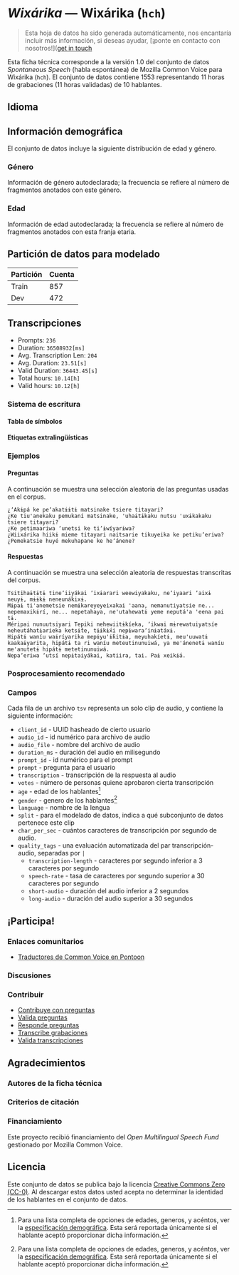 # *Wixárika* &mdash; Wixárika (`hch`)
> Esta hoja de datos ha sido generada automáticamente, nos encantaría incluir más información, si deseas ayudar, [¡ponte en contacto con nosotros!]([get in touch](https://github.com/common-voice/common-voice/blob/main/docs/COMMUNITIES.md)

Esta ficha técnica corresponde a la versión 1.0 del conjunto de datos *Spontaneous Speech* (habla espontánea) de Mozilla Common Voice 
para Wixárika (`hch`). El conjunto de datos contiene 1553 representando 11 horas de grabaciones 
(11 horas validadas) de 10 hablantes.

## Idioma
<!-- {{LANGUAGE_DESCRIPTION}} -->
<!-- Proporciona una breve descripción (1-2 párrafos) de tu lengua -->

## Información demográfica
El conjunto de datos incluye la siguiente distribución de edad y género.
<!-- Puedes obtener gran parte de la información de esta sección desde [https://analyzer.cv-toolbox.web.tr/browse](https://analyzer.cv-toolbox.web.tr/browse) -->

### Género
Información de género autodeclarada; la frecuencia se refiere al número de fragmentos anotados con este género.
<!-- {{GENDER_TABLE}} -->
<!-- @ GENERADO AUTOMÁTICAMENTE @ -->
<!-- | Género              | Frecuencia |
|---------------------|------------|
| masculino           | ? |
| no declarado        | ? |
| femenino            | ? | -->

### Edad
Información de edad autodeclarada; la frecuencia se refiere al número de fragmentos anotados con esta franja etaria.
<!-- {{AGE_TABLE}} -->
<!-- @ GENERADO AUTOMÁTICAMENTE @ -->
<!-- | Franja etaria  | Frecuencia |
|----------------|------------|
| adolescencia   | ? |
| veintes        | ? |
| treintas       | ? |
| cuarentas      | ? |
| cincuentas     | ? |
   ...si en tus datos aparecen otros rangos de edad, añade filas... -->

## Partición de datos para modelado
| Partición | Cuenta |
|-|-|
| Train | 857 |
| Dev | 472 |

## Transcripciones
* Prompts: `236`
* Duration: `36508932[ms]`
* Avg. Transcription Len: `204`
* Avg. Duration: `23.51[s]`
* Valid Duration: `36443.45[s]`
* Total hours: `10.14[h]`
* Valid hours: `10.12[h]`
<!-- {{TRANSCRIPTIONS_DESCRIPTION}} -->
<!-- Una descripción del sistema de transcripción utilizado -->

### Sistema de escritura
<!-- {{WRITING_SYSTEM_DESCRIPTION}} -->
<!-- @ OPCIONAL @ -->
<!-- Una descripción del sistema (o sistemas) de escritura usado en el corpus de texto -->

#### Tabla de símbolos
<!-- {{ALPHABET_TABLE}} -->
<!-- @ OPCIONAL @ -->
<!-- Si el sistema de escritura es alfabético, puedes incluir aquí el alfabeto válido -->

#### Etiquetas extralingüísticas

### Ejemplos

#### Preguntas
A continuación se muestra una selección aleatoria de las preguntas usadas en el corpus.

```
¿ʼAkɨpá ke peʼakatɨɨtɨ matsinake tsiere titayari?
¿Ke tiu'anekaku pemukaní matsinake, 'uhaɨtɨkaku nutsu 'uxɨkakaku tsiere titayari?
¿Ke petimaariwa ʼunetsi ke tiʼɨwíyarɨwa?
¿Wiixárika hiikɨ mieme titayari naitsarie tikuyeika ke petikuʼeriwa?
¿Pemekatsie huyé mekuhapane ke heʼánene?
```
<!-- {{QUESTIONS_SAMPLE}} -->

#### Respuestas
A continuación se muestra una selección aleatoria de respuestas transcritas del corpus.

```
Tsitihaɨtɨtɨ tineʼiiyákai ʼixɨarari weewiyakaku, neʼiyaari ʼaixɨ neuyɨ, mɨɨkɨ neneunákixɨ.
Mɨpaɨ ti'anemetsie nemɨkareyeyeixakai 'aana, nemanutiyatsie ne... nepemaxikɨrí, ne... nepetahaya, ne'utahewatɨ yeme neputá'a 'eena pai tɨ.
Méripai nunuutsiyari Tepiki nehewiitɨkíeka, ʼikwai mɨrewatuiyatsíe neheutáhatɨarieka ketsɨ́te, tɨɨkɨ́xi nepɨwaraʼinɨatáxɨ.
Hipátɨ waníu waɨríyarika mepɨyu'ɨ́kitɨa, meyuhakíetɨ, meu'uuwatɨ kaakaɨyarita, hipátɨ ta ri waníu meteutinunuiwá, ya me'ánenetɨ waníu me'anutetɨ hipátɨ metetinunuiwá.
Nepaʼeriwa ʼutsí nepɨtaiyákai, katiira, tai. Paɨ xeikɨ́a.
```
<!-- {{TRANSCRIPTIONS_SAMPLE}} -->

### Posprocesamiento recomendado
<!-- {{RECOMMENDED_POSTPROCESSING_DESCRIPTION}} -->
<!-- @ OPCIONAL @ -->
<!-- Qué deberían hacer los usuarios antes de emplear los datos, por ejemplo normalización Unicode o normalización de etiquetas extralingüísticas -->

### Campos
Cada fila de un archivo `tsv` representa un solo clip de audio, y contiene la siguiente información:

* `client_id` - UUID hasheado de cierto usuario
* `audio_id` - id numérico para archivo de audio
* `audio_file` - nombre del archivo de audio
* `duration_ms` - duración del audio en milisegundo
* `prompt_id` - id numérico para el prompt
* `prompt` - pregunta para el usuario
* `transcription` - transcripción de la respuesta al audio
* `votes` - número de personas quiene aprobaron cierta transcripción
* `age` - edad de los hablantes[^1]
* `gender` - genero de los hablantes[^1]
* `language` - nombre de la lengua
* `split` - para el modelado de datos, indica a qué subconjunto de datos pertenece este clip
* `char_per_sec` - cuántos caracteres de transcripción por segundo de audio.
* `quality_tags` - una evaluación automatizada del par transcripción-audio, separadas por `|`
   * `transcription-length` -  caracteres por segundo inferior a 3 caracteres por segundo
   * `speech-rate` - tasa de caracteres por segundo superior a 30 caracteres por segundo
   * `short-audio` - duración del audio inferior a 2 segundos
   * `long-audio` - duración del audio superior a 30 segundos

#### 
[^1]: Para una lista completa de opciones de edades, generos, y acéntos, ver la [especificación demográfica](https://github.com/common-voice/common-voice/blob/main/web/src/stores/demographics.ts). Esta será reportada únicamente si el hablante aceptó proporcionar dicha información.

## ¡Participa!

### Enlaces comunitarios
* [Traductores de Common Voice en Pontoon](https://pontoon.mozilla.org/hch/common-voice/contributors/)
<!-- {{COMMUNITY_LINKS_LIST}} -->
<!-- @ OPCIONAL @ -->
<!-- Enlaces a chats o foros comunitarios -->

### Discusiones
<!-- {{DISCUSSION_LINKS_LIST}} -->
<!-- @ OPCIONAL @ -->
<!-- Aquí se pueden incluir enlaces a discusiones, por ejemplo en Discourse u otros foros o blogs -->

### Contribuir
* [Contribuye con preguntas](https://commonvoice.mozilla.org/spontaneous-speech/beta/question)
* [Valida preguntas](https://commonvoice.mozilla.org/spontaneous-speech/beta/validate)
* [Responde preguntas](https://commonvoice.mozilla.org/spontaneous-speech/beta/prompts)
* [Transcribe grabaciones](https://commonvoice.mozilla.org/spontaneous-speech/beta/transcribe)
* [Valida transcripciones](https://commonvoice.mozilla.org/spontaneous-speech/beta/check-transcript)
<!-- {{CONTRIBUTE_LINKS_LIST}} -->
<!-- Aquí puedes incluir enlaces sobre cómo contribuir al conjunto de datos -->

## Agradecimientos

### Autores de la ficha técnica
<!-- {{DATASHEET_AUTHORS_LIST}} -->
<!-- Una lista en el formato: Su Nombre <email@email.com> -->

### Criterios de citación
<!-- {{CITATION_DESCRIPTION}} -->
<!-- @ OPCIONAL @ -->
<!-- Si publicó un artículo y desea que lo citen, puede incluir el BiBTeX aquí -->

### Financiamiento
Este proyecto recibió financiamiento del *Open Multilingual Speech Fund* gestionado por Mozilla Common Voice.
<!-- {{FUNDING_DESCRIPTION}} -->
<!-- @ OPCIONAL @ -->
<!-- Si recibió financiamiento, puede incluir el reconocimiento aquí -->

## Licencia
Este conjunto de datos se publica bajo la licencia [Creative Commons Zero (CC-0)](https://creativecommons.org/public-domain/cc0/). Al descargar estos datos
usted acepta no determinar la identidad de los hablantes en el conjunto de datos.
